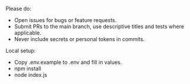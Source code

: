 Please do:
- Open issues for bugs or feature requests.
- Submit PRs to the main branch, use descriptive titles and tests where applicable.
- Never include secrets or personal tokens in commits.

Local setup:
- Copy .env.example to .env and fill in values.
- npm install
- node index.js
